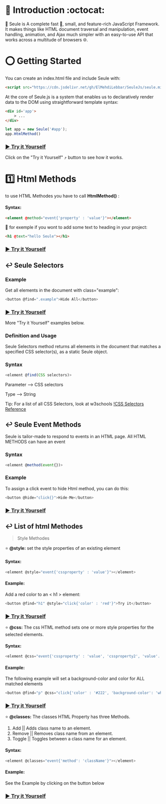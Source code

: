 # :trident: Introduction :octocat:
:beginner: Seule is A complete fast :bicyclist:, small, and feature-rich JavaScript Framework. It makes things like HTML document traversal and manipulation, event handling, animation, and Ajax much simpler with an easy-to-use API that works across a multitude of browsers :globe_with_meridians:.


# :o: Getting Started

You can create an index.html file and include Seule with:

```html
<script src="https://cdn.jsdelivr.net/gh/ElMehdiLebbar/SeuleJs/seule.min.js"></script>
```

At the core of Seule.js is a system that enables us to declaratively render data to the DOM using straightforward template syntax:

```html
<div id='app'>
    > ...
</div>
```

```javascript
let app = new Seule('#app');
app.HtmlMethod()
```

### [:arrow_forward: Try it Yourself](https://codepen.io/el-mehdi-lebbar/pen/pooKBaX)

Click on the "Try it Yourself" :arrow_heading_up: button to see how it works.


# :one: Html Methods

to use HTML Methodes you have to call **HtmlMethod()** :

#### Syntax:

```html
<element @method="event{'property' : 'value'}"></element>
```

:small_blue_diamond: for exemple if you wont to add some text to heading in your project:

```html
<h1 @text="hello Seule"></h1>
```

### [:arrow_forward: Try it Yourself](https://codepen.io/el-mehdi-lebbar/pen/MWJKjrK)

## :leftwards_arrow_with_hook: Seule Selectors

### Example

Get all elements in the document with class="example":

```javascript
<button @find=".example">Hide All</button>
```
### [:arrow_forward: Try it Yourself](https://codepen.io/el-mehdi-lebbar/pen/WNNYada)

More "Try it Yourself" examples below.

### Definition and Usage

Seule Selectors method returns all elements in the document that matches a specified CSS selector(s), as a static Seule object.

### Syntax

```javascript
<element @find(CSS selectors)>
```

Parameter --> CSS selectors

Type --> String

Tip: For a list of all CSS Selectors, look at w3schools [!CSS Selectors Reference](https://www.w3schools.com/cssref/css_selectors.asp)


## :leftwards_arrow_with_hook: Seule Event Methods

Seule is tailor-made to respond to events in an HTML page.
All HTML METHODS can have an event

### Syntax

```javascript
<element @method(event{})>
```

### Example

To assign a click event to hide Html method, you can do this:

```javascript
<button @hide="click{}">Hide-Me</button>
```
### [:arrow_forward: Try it Yourself](https://codepen.io/el-mehdi-lebbar/pen/yLgeoGO)

## :leftwards_arrow_with_hook: List of html Methodes

> Style Methodes

:star: **@style:**  set the style properties of an existing element

#### Syntax: 

```javascript
<element @style="event{'cssproperty' : 'value'}"></element>
```
#### Example: 
Add a red color to an < h1 > element:

```javascript
<button @find="h1" @style="click{'color' : 'red'}">Try it</button>
```

### [:arrow_forward: Try it Yourself](https://codepen.io/el-mehdi-lebbar/pen/abpdLNY)


:star: **@css:**  The css HTML method sets one or more style properties for the selected elements.

#### Syntax: 

```javascript
<element @css="event{'cssproperty' : 'value', 'cssproperty2', 'value'...}"></element>
```
#### Example: 
The following example will set a background-color and color for ALL matched elements

```javascript
<button @find="p" @css="click{'color' : '#222', 'background-color': 'white'}">Click me</button>
```

### [:arrow_forward: Try it Yourself](https://codepen.io/el-mehdi-lebbar/pen/OJWMOzx)


:star: **@classes:**  The classes HTML Property has three Methods.
1. Add    || Adds class name to an element.
1. Remove || Removes class name from an element.
1. Toggle || Toggles between a class name for an element.


#### Syntax: 

```javascript
<element @classes="event{'method': 'className'}"></element>
```
#### Example: 
See the Example by clicking on the button below 

### [:arrow_forward: Try it Yourself](https://codepen.io/el-mehdi-lebbar/pen/OJWMOzx)


